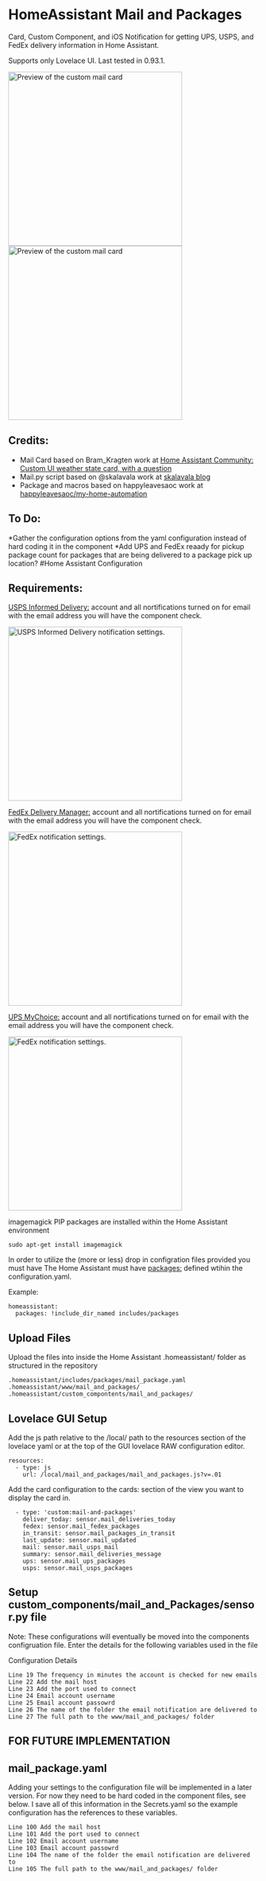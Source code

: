 # HomeAssistant Mail and Packages

Card, Custom Component, and iOS Notification for getting UPS, USPS, and FedEx delivery information in Home Assistant.

Supports only Lovelace UI. Last tested in 0.93.1.

<img src="https://github.com/moralmunky/Home-Assistant-Mail-And-Packages/blob/master/mail_card_screenshot.jpg" alt="Preview of the custom mail card" width="350" />  <img src="https://github.com/moralmunky/Home-Assistant-Mail-And-Packages/blob/master/notification_screenshot.jpg" alt="Preview of the custom mail card" width="350" />

## Credits:

* Mail Card based on Bram_Kragten work at [Home Assistant Community: Custom UI weather state card, with a question](https://community.home-assistant.io/t/custom-ui-weather-state-card-with-a-question/23008)
* Mail.py script based on @skalavala work at [skalavala blog](https://blog.kalavala.net/usps/homeassistant/mqtt/2018/01/12/usps.html)
* Package and macros based on happyleavesaoc work at [happyleavesaoc/my-home-automation](https://github.com/happyleavesaoc/my-home-automation)

## To Do:

*Gather the configuration options from the yaml configuration instead of hard coding it in the component
*Add UPS and FedEx reaady for pickup package count for packages that are being delivered to a package pick up location?
#Home Assistant Configuration

## Requirements:

[USPS Informed Delivery:](https://informeddelivery.usps.com/) account and all nortifications turned on for email with the email address you will have the component check.

<img src="https://github.com/moralmunky/Home-Assistant-Mail-And-Packages/blob/master/USPS_Delivery_Notifications.jpg" alt="USPS Informed Delivery notification settings."  width="350"/>

[FedEx Delivery Manager:](https://www.fedex.com/apps/fdmenrollment/) account and all nortifications turned on for email with the email address you will have the component check.

<img src="https://github.com/moralmunky/Home-Assistant-Mail-And-Packages/blob/master/FedEx_Delivery_Notifications.jpg" alt="FedEx notification settings."  width="350"/>

[UPS MyChoice:](https://wwwapps.ups.com/mcdp?loc=en_US) account and all nortifications turned on for email with the email address you will have the component check.

<img src="https://github.com/moralmunky/Home-Assistant-Mail-And-Packages/blob/master/UPS_My_Choice_Notifications.jpg" alt="FedEx notification settings."  width="350"/>

imagemagick PIP packages are installed within the Home Assistant environment
```
sudo apt-get install imagemagick
```
In order to utilize the (more or less) drop in configration files provided you must have The Home Assistant must have [packages:](https://www.home-assistant.io/docs/configuration/packages/) defined wtihin the configuration.yaml.

Example:
```
homeassistant:
  packages: !include_dir_named includes/packages
```

## Upload Files

Upload the files into inside the Home Assistant .homeassistant/ folder as structured in the repository
```
.homeassistant/includes/packages/mail_package.yaml
.homeassistant/www/mail_and_packages/
.homeassistant/custom_compontents/mail_and_packages/
```
## Lovelace GUI Setup

Add the js path relative to the /local/ path to the resources section of the lovelace yaml or at the top of the GUI lovelace RAW configuration editor.
```
resources:
  - type: js
    url: /local/mail_and_packages/mail_and_packages.js?v=.01
```
Add the card configuration to the cards: section of the view you want to display the card in.
```
  - type: 'custom:mail-and-packages'
    deliver_today: sensor.mail_deliveries_today
    fedex: sensor.mail_fedex_packages
    in_transit: sensor.mail_packages_in_transit
    last_update: sensor.mail_updated
    mail: sensor.mail_usps_mail
    summary: sensor.mail_deliveries_message
    ups: sensor.mail_ups_packages
    usps: sensor.mail_usps_packages
```

## Setup custom_components/mail_and_Packages/sensor.py file

Note: These configurations will eventually be moved into the components configruation file.
Enter the details for the following variables used in the file

Configuration Details
```
Line 19 The frequency in minutes the account is checked for new emails
Line 22 Add the mail host
Line 23 Add the port used to connect
Line 24 Email account username
Line 25 Email account passowrd
Line 26 The name of the folder the email notification are delivered to
Line 27 The full path to the www/mail_and_packages/ folder

```


## FOR FUTURE IMPLEMENTATION ##
## mail_package.yaml
Adding your settings to the configuration file will be implemented in a later version. For now they need to be hard coded in the component files, see below. I save all of this information in the Secrets.yaml so the example configuration has the references to these variables.
```
Line 100 Add the mail host
Line 101 Add the port used to connect
Line 102 Email account username
Line 103 Email account passowrd
Line 104 The name of the folder the email notification are delivered to
Line 105 The full path to the www/mail_and_packages/ folder
```
